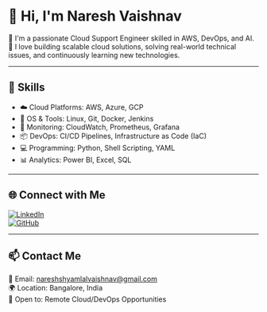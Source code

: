 # 👋 Hi, I'm Naresh Vaishnav

🚀 I'm a passionate Cloud Support Engineer skilled in AWS, DevOps, and AI.  
🎯 I love building scalable cloud solutions, solving real-world technical issues, and continuously learning new technologies.

---

## 🧠 Skills

- ☁️ Cloud Platforms: AWS, Azure, GCP
- 🐧 OS & Tools: Linux, Git, Docker, Jenkins
- 🧪 Monitoring: CloudWatch, Prometheus, Grafana
- 📦 DevOps: CI/CD Pipelines, Infrastructure as Code (IaC)
- 💻 Programming: Python, Shell Scripting, YAML
- 📊 Analytics: Power BI, Excel, SQL

---

## 🌐 Connect with Me

[![LinkedIn](https://img.shields.io/badge/LinkedIn-blue?style=for-the-badge&logo=linkedin)](https://www.linkedin.com/in/naresh-vaishnav-251a65210)  
[![GitHub](https://img.shields.io/badge/GitHub-grey?style=for-the-badge&logo=github)](https://github.com/nareshvaishnav11)  

---

## 📫 Contact Me

📧 Email: nareshshyamlalvaishnav@gmail.com  
🌍 Location: Bangalore, India  
🧳 Open to: Remote Cloud/DevOps Opportunities
